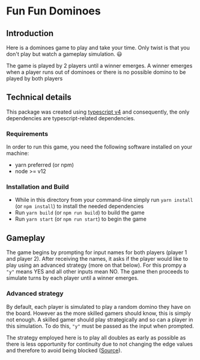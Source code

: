 # Fun Fun Dominoes

## Introduction

Here is a dominoes game to play and take your time. Only twist is that you don't play but watch a gameplay simulation. 😃

The game is played by 2 players until a winner emerges. A winner emerges when a player runs out of dominoes or there is no possible domino to be played by both players

## Technical details
This package was created using [typescript v4](https://www.typescriptlang.org/) and consequently, the only dependencies are typescript-related dependencies.

### Requirements

In order to run this game, you need the following software installed on your machine:

* yarn preferred (or npm)
* node >= v12

### Installation and Build

* While in this directory from your command-line simply run `yarn install` (or `npm install`) to install the needed dependencies
* Run `yarn build` (or `npm run build`) to build the game
* Run `yarn start` (or `npm run start`) to begin the game

## Gameplay

The game begins by prompting for input names for both players (player 1 and player 2). After receiving the names, it asks if the player would like to play using an advanced strategy (more on that below). For this prompy a `"y"` means YES and all other inputs mean NO.
The game then proceeds to simulate turns by each player until a winner emerges.

### Advanced strategy

By default, each player is simulated to play a random domino they have on the board. However as the more skilled gamers should know, this is simply not enough. A skilled gamer should play strategically and so can a player in this simulation. To do this, `"y"` must be passed as the input when prompted.

The strategy employed here is to play all doubles as early as possible as there is less opportunity for continuity due to not changing the edge values and therefore to avoid being blocked ([Source](http://www.domino-play.com/Strategy.htm)).
